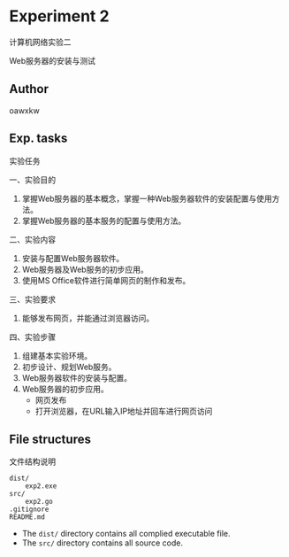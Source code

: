 # Experiment 2
计算机网络实验二

Web服务器的安装与测试

## Author
oawxkw

## Exp. tasks
实验任务

一、实验目的

1. 掌握Web服务器的基本概念，掌握一种Web服务器软件的安装配置与使用方法。
2. 掌握Web服务器的基本服务的配置与使用方法。

二、实验内容

1. 安装与配置Web服务器软件。
2. Web服务器及Web服务的初步应用。
3. 使用MS Office软件进行简单网页的制作和发布。

三、实验要求

1. 能够发布网页，并能通过浏览器访问。

四、实验步骤

1. 组建基本实验环境。
2. 初步设计、规划Web服务。
3. Web服务器软件的安装与配置。
4. Web服务器的初步应用。
    - 网页发布
    - 打开浏览器，在URL输入IP地址并回车进行网页访问

## File structures
文件结构说明

```
dist/
    exp2.exe
src/
    exp2.go
.gitignore
README.md
```

- The `dist/` directory contains all complied executable file.
- The `src/` directory contains all source code.
